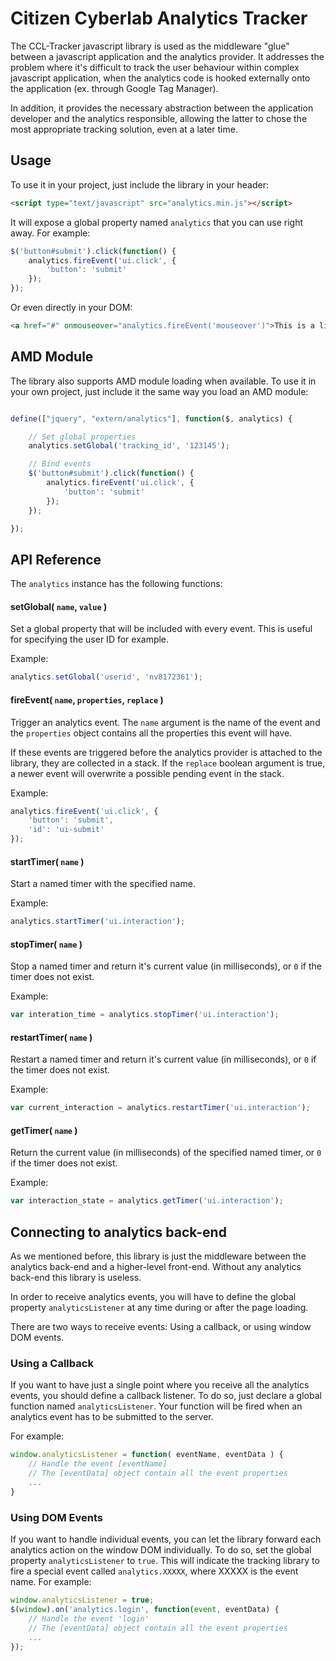 # Citizen Cyberlab Analytics Tracker

The CCL-Tracker javascript library is used as the middleware "glue" between a javascript application and the analytics provider. It addresses the problem where it's difficult to track the user behaviour within complex javascript application, when the analytics code is hooked externally onto the application (ex. through Google Tag Manager).

In addition, it provides the necessary abstraction between the application developer and the analytics responsible, allowing the latter to chose the most appropriate tracking solution, even at a later time.

## Usage

To use it in your project, just include the library in your header:

```html
<script type="text/javascript" src="analytics.min.js"></script>
```

It will expose a global property named `analytics` that you can use right away. For example:

```javascript
$('button#submit').click(function() {
    analytics.fireEvent('ui.click', {
        'button': 'submit'
    });
});
```

Or even directly in your DOM:

```html
<a href="#" onmouseover="analytics.fireEvent('mouseover')">This is a link</a>
```

## AMD Module

The library also supports AMD module loading when available. To use it in your own project, just include it the same way you load an AMD module:

```javascript

define(["jquery", "extern/analytics"], function($, analytics) {

    // Set global properties 
    analytics.setGlobal('tracking_id', '123145');

    // Bind events
    $('button#submit').click(function() {
        analytics.fireEvent('ui.click', {
            'button': 'submit'
        });
    });

});

```

## API Reference

The `analytics` instance has the following functions:

#### setGlobal( `name`, `value` )

Set a global property that will be included with every event. This is useful for specifying the user ID for example.

Example:

```javascript
analytics.setGlobal('userid', 'nv8172361');
```

#### fireEvent( `name`, `properties`, `replace` )

Trigger an analytics event. The `name` argument is the name of the event and the `properties` object contains all the properties this event will have.

If these events are triggered before the analytics provider is attached to the library, they are collected in a stack. If the `replace` boolean argument is true, a newer event will overwrite a possible pending event in the stack.

Example:

```javascript
analytics.fireEvent('ui.click', {
    'button': 'submit',
    'id': 'ui-submit'
});
```

#### startTimer( `name` )

Start a named timer with the specified name.

Example:

```javascript
analytics.startTimer('ui.interaction');
```

#### stopTimer( `name` )

Stop a named timer and return it's current value (in milliseconds), or `0` if the timer does not exist.

Example:

```javascript
var interation_time = analytics.stopTimer('ui.interaction');
```

#### restartTimer( `name` )

Restart a named timer and return it's current value (in milliseconds), or `0` if the timer does not exist.

Example:

```javascript
var current_interaction = analytics.restartTimer('ui.interaction');
```

#### getTimer( `name` )

Return the current value (in milliseconds) of the specified named timer, or `0` if the timer does not exist.

Example:

```javascript
var interaction_state = analytics.getTimer('ui.interaction');
```

## Connecting to analytics back-end

As we mentioned before, this library is just the middleware between the analytics back-end and a higher-level front-end. Without any analytics back-end this library is useless.

In order to receive analytics events, you will have to define the global property `analyticsListener` at any time during or after the page loading.

There are two ways to receive events: Using a callback, or using window DOM events.

### Using a Callback

If you want to have just a single point where you receive all the analytics events, you should define a callback listener. To do so, just declare a global function named `analyticsListener`. Your function will be fired when an analytics event has to be submitted to the server.

For example:

```javascript
window.analyticsListener = function( eventName, eventData ) {
    // Handle the event [eventName]
    // The [eventData] object contain all the event properties
    ...
}
```

### Using DOM Events

If you want to handle individual events, you can let the library forward each analytics action on the window DOM individually. To do so, set the global property `analyticsListener` to `true`. This will indicate the tracking library to fire a special event called `analytics.XXXXX`, where XXXXX is the event name.
For example:

```javascript
window.analyticsListener = true;
$(window).on('analytics.login', function(event, eventData) {
    // Handle the event 'login'
    // The [eventData] object contain all the event properties
    ...
});
```
